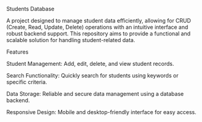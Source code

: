 Students Database

A project designed to manage student data efficiently, allowing for CRUD (Create, Read, Update, Delete) operations with an intuitive interface and robust backend support. This repository aims to provide a functional and scalable solution for handling student-related data.

Features

Student Management: Add, edit, delete, and view student records.

Search Functionality: Quickly search for students using keywords or specific criteria.

Data Storage: Reliable and secure data management using a database backend.

Responsive Design: Mobile and desktop-friendly interface for easy access.

